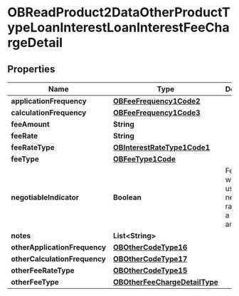 
# OBReadProduct2DataOtherProductTypeLoanInterestLoanInterestFeeChargeDetail

## Properties
Name | Type | Description | Notes
------------ | ------------- | ------------- | -------------
**applicationFrequency** | [**OBFeeFrequency1Code2**](OBFeeFrequency1Code2.md) |  | 
**calculationFrequency** | [**OBFeeFrequency1Code3**](OBFeeFrequency1Code3.md) |  | 
**feeAmount** | **String** |  |  [optional]
**feeRate** | **String** |  |  [optional]
**feeRateType** | [**OBInterestRateType1Code1**](OBInterestRateType1Code1.md) |  |  [optional]
**feeType** | [**OBFeeType1Code**](OBFeeType1Code.md) |  | 
**negotiableIndicator** | **Boolean** | Fee/charge which is usually negotiable rather than a fixed amount |  [optional]
**notes** | **List&lt;String&gt;** |  |  [optional]
**otherApplicationFrequency** | [**OBOtherCodeType16**](OBOtherCodeType16.md) |  |  [optional]
**otherCalculationFrequency** | [**OBOtherCodeType17**](OBOtherCodeType17.md) |  |  [optional]
**otherFeeRateType** | [**OBOtherCodeType15**](OBOtherCodeType15.md) |  |  [optional]
**otherFeeType** | [**OBOtherFeeChargeDetailType**](OBOtherFeeChargeDetailType.md) |  |  [optional]



